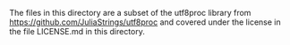 The files in this directory are a subset of the utf8proc library from
https://github.com/JuliaStrings/utf8proc and covered under the license in
the file LICENSE.md in this directory.
